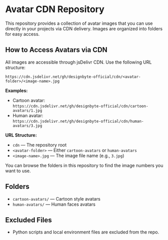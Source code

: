 # Avatar CDN Repository

This repository provides a collection of avatar images that you can use directly in your projects via CDN delivery. Images are organized into folders for easy access.

## How to Access Avatars via CDN

All images are accessible through jsDelivr CDN. Use the following URL structure:

```
https://cdn.jsdelivr.net/gh/designbyte-official/cdn/<avatar-folder>/<image-name>.jpg
```

**Examples:**

- Cartoon avatar:  
  `https://cdn.jsdelivr.net/gh/designbyte-official/cdn/cartoon-avatars/1.jpg`
- Human avatar:  
  `https://cdn.jsdelivr.net/gh/designbyte-official/cdn/human-avatars/3.jpg`

**URL Structure:**
- `cdn` — The repository root
- `<avatar-folder>` — Either `cartoon-avatars` or `human-avatars`
- `<image-name>.jpg` — The image file name (e.g., `3.jpg`)

You can browse the folders in this repository to find the image numbers you want to use.

## Folders
- `cartoon-avatars/` — Cartoon style avatars
- `human-avatars/` — Human faces avatars

## Excluded Files
- Python scripts and local environment files are excluded from the repo.
